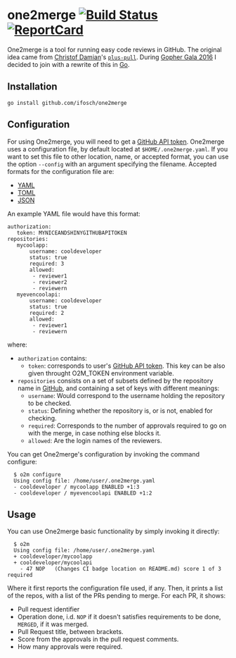 # one2merge [![Build Status][CI-Image]][CI-Url] [![ReportCard][ReportCard-Image]][ReportCard-Url]

One2merge is a tool for running easy code reviews in GitHub.
The original idea came from [Christof Damian]'s [`plus-pull`].
During [Gopher Gala 2016] I decided to join with a rewrite of this in [Go].

[Christof Damian]: https://github.com/christfodamian
[`plus-pull`]: https://github.com/christfodamian/plus-pull
[Gopher Gala 2016]: http://gophergala.org/
[Go]: http://golang.org

## Installation

    go install github.com/ifosch/one2merge

## Configuration

For using One2merge, you will need to get a [GitHub API token].
One2merge uses a configuration file, by default located at `$HOME/.one2merge.yaml`.
If you want to set this file to other location, name, or accepted format, you can use the option `--config` with an argument specifying the filename.
Accepted formats for the configuration file are:

  - [YAML]
  - [TOML]
  - [JSON]

An example YAML file would have this format:

    authorization:
       token: MYNICEANDSHINYGITHUBAPITOKEN
    repositories:
       mycoolapp:
           username: cooldeveloper
           status: true
           required: 3
           allowed:
            - reviewer1
            - reviewer2
            - reviewern
       myevencoolapi:
           username: cooldeveloper
           status: true
           required: 2
           allowed:
            - reviewer1
            - reviewern

where:

  - `authorization` contains:
      - `token`: corresponds to user's [GitHub API token]. This key can be also given throught O2M_TOKEN environment variable.
  - `repositories` consists on a set of subsets defined by the repository name in [GitHub], and containing a set of keys with different meanings:
      - `username`: Would correspond to the username holding the repository to be checked.
      - `status`: Defining whether the repository is, or is not, enabled for checking.
      - `required`: Corresponds to the number of approvals required to go on with the merge, in case nothing else blocks it.
      - `allowed`: Are the login names of the reviewers.

You can get One2merge's configuration by invoking the command configure:

      $ o2m configure
      Using config file: /home/user/.one2merge.yaml
      - cooldeveloper / mycoolapp ENABLED +1:3
      - cooldeveloper / myevencoolapi ENABLED +1:2

  [YAML]: http://yaml.org/ "YAML format homepage"
  [TOML]: https://github.com/toml-lang/toml "TOML format definition"
  [JSON]: http://www.json.org/ "JSON format homepage"
  [GitHub API token]: https://github.com/settings/tokens "GitHub profile tokens"
  [GitHub]: https://github.com "GitHub home page"

## Usage

You can use One2merge basic functionality by simply invoking it directly:

      $ o2m
      Using config file: /home/user/.one2merge.yaml
      + cooldeveloper/mycoolapp
      + cooldeveloper/mycoolapi
        - 47 NOP   (Changes CI badge location on README.md) score 1 of 3 required

Where it first reports the configuration file used, if any.
Then, it prints a list of the repos, with a list of the PRs pending to merge.
For each PR, it shows:
  - Pull request identifier
  - Operation done, i.d. `NOP` if it doesn't satisfies requirements to be done, `MERGED`, if it was merged.
  - Pull Request title, between brackets.
  - Score from the approvals in the pull request comments.
  - How many approvals were required.

[ReportCard-Url]: http://goreportcard.com/report/ifosch/one2merge
[ReportCard-Image]: http://goreportcard.com/badge/ifosch/one2merge
[CI-Url]: https://travis-ci.org/ifosch/one2merge
[CI-Image]: https://travis-ci.org/ifosch/one2merge.svg
